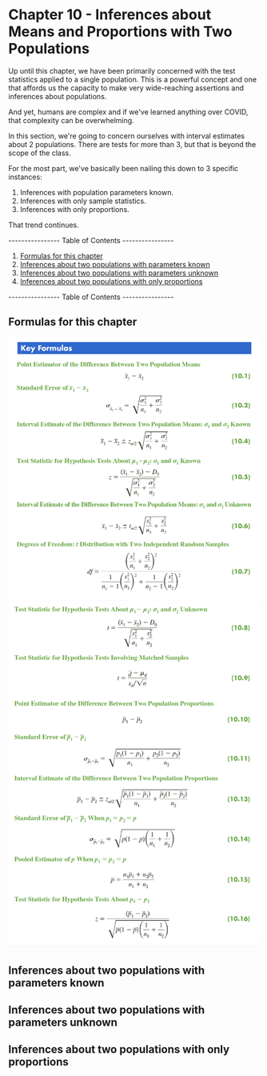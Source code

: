 # Chapter 10 - Inferences about Means and Proportions with Two Populations

Up until this chapter, we have been primarily concerned with the test statistics applied to a single population. This is a powerful concept and one that affords us the capacity to make very wide-reaching assertions and inferences about populations. 

And yet, humans are complex and if we've learned anything over COVID, that complexity can be overwhelming. 

In this section, we're going to concern ourselves with interval estimates about 2 populations. There are tests for more than 3, but that is beyond the scope of the class.

For the most part, we've basically been nailing this down to 3 specific instances: 

1. Inferences with population parameters known.
1. Inferences with only sample statistics.
1. Inferences with only proportions.

That trend continues.

---------------- Table of Contents ---------------- 

1. [Formulas for this chapter](#formulas)
1. [Inferences about two populations with parameters known](#inf2kno)
1. [Inferences about two populations with parameters unknown](#inf2unkno)
1. [Inferences about two populations with only proportions](#inf2pop)

---------------- Table of Contents ---------------- 

## <a id="formulas"></a>Formulas for this chapter

![Formulas for this Chapter](/images/dbm-1.png)
![Formulas for this Chapter](/images/dbm-2.png)

## <a id="inf2kno"></a>Inferences about two populations with parameters known

## <a id="inf2unkno"></a>Inferences about two populations with parameters unknown

## <a id="inf2pop"></a>Inferences about two populations with only proportions